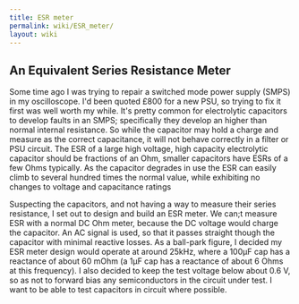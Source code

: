 ```yaml
---
title: ESR meter
permalink: wiki/ESR_meter/
layout: wiki
---
```


An Equivalent Series Resistance Meter
-------------------------------------

Some time ago I was trying to repair a switched mode power supply (SMPS)
in my oscilloscope. I'd been quoted £800 for a new PSU, so trying to fix
it first was well worth my while. It's pretty common for electrolytic
capacitors to develop faults in an SMPS; specifically they develop an
higher than normal internal resistance. So while the capacitor may hold
a charge and measure as the correct capacitance, it will not behave
correctly in a filter or PSU circuit. The ESR of a large high voltage,
high capacity electrolytic capacitor should be fractions of an Ohm,
smaller capacitors have ESRs of a few Ohms typically. As the capacitor
degrades in use the ESR can easily climb to several hundred times the
normal value, while exhibiting no changes to voltage and capacitance
ratings

Suspecting the capacitors, and not having a way to measure their series
resistance, I set out to design and build an ESR meter. We can;t measure
ESR with a normal DC Ohm meter, because the DC voltage would charge the
capacitor. An AC signal is used, so that it passes straight though the
capacitor with minimal reactive losses. As a ball-park figure, I decided
my ESR meter design would operate at around 25kHz, where a 100μF cap has
a reactance of about 60 mOhm (a 1μF cap has a reactance of about 6 Ohms
at this frequency). I also decided to keep the test voltage below about
0.6 V, so as not to forward bias any semiconductors in the circuit under
test. I want to be able to test capacitors in circuit where possible.
